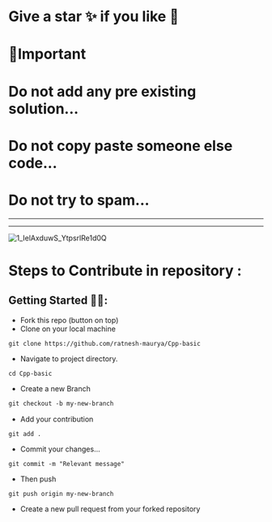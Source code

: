 
# Give a star ✨ if you like 🤠
# 📌Important
# Do not add any pre existing solution...
# Do not copy paste someone else code...
# Do not try to spam...
-----------------------------------------------------
---------------------------------------------------------

![1_IelAxduwS_YtpsrlRe1d0Q](https://user-images.githubusercontent.com/85143283/193421590-0246320e-5cb2-4363-b827-812b83fa3029.png)



# Steps to Contribute in repository :

## Getting Started 🤩🤗:

- Fork this repo (button on top)
- Clone on your local machine

```
git clone https://github.com/ratnesh-maurya/Cpp-basic

```
- Navigate to project directory.
```
cd Cpp-basic
```

- Create a new Branch

```markdown
git checkout -b my-new-branch
```
- Add your contribution
```
git add .
```
- Commit your changes...

```markdown
git commit -m "Relevant message"
```
- Then push 
```
git push origin my-new-branch
```


- Create a new pull request from your forked repository
